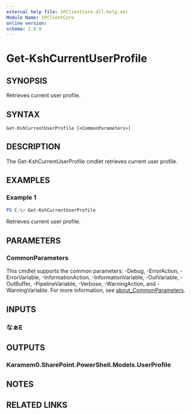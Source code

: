 ```yaml
---
external help file: SPClientCore.dll-help.xml
Module Name: SPClientCore
online version:
schema: 2.0.0
---
```


# Get-KshCurrentUserProfile

## SYNOPSIS
Retrieves current user profile.

## SYNTAX

```
Get-KshCurrentUserProfile [<CommonParameters>]
```

## DESCRIPTION
The Get-KshCurrentUserProfile cmdlet retrieves current user profile.

## EXAMPLES

### Example 1
```powershell
PS C:\> Get-KshCurrentUserProfile
```

Retrieves current user profile.

## PARAMETERS

### CommonParameters
This cmdlet supports the common parameters: -Debug, -ErrorAction, -ErrorVariable, -InformationAction, -InformationVariable, -OutVariable, -OutBuffer, -PipelineVariable, -Verbose, -WarningAction, and -WarningVariable. For more information, see [about_CommonParameters](http://go.microsoft.com/fwlink/?LinkID=113216).

## INPUTS

### なぁE

## OUTPUTS

### Karamem0.SharePoint.PowerShell.Models.UserProfile

## NOTES

## RELATED LINKS
